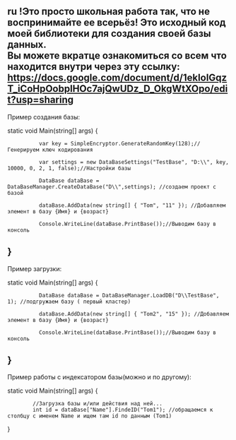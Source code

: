ru
!Это просто школьная работа так, что не воспринимайте ее всерьёз!
Это исходный код моей библиотеки для создания своей базы данных.  
Вы можете вкратце ознакомиться со всем что находится внутри через эту ссылку: https://docs.google.com/document/d/1ekIoIGqzT_iCoHpOobplHOc7ajQwUDz_D_OkgWtXOpo/edit?usp=sharing 
-------------------------------------------------------------------------------------------------------------------------
Пример создания базы:

  static void Main(string[] args)
  {
  
              var key = SimpleEncryptor.GenerateRandomKey(128);//Генерируем ключ кодирования 
  
              var settings = new DataBaseSettings("TestBase", "D:\\", key, 10000, 0, 2, 1, false);//Настройки базы
  
              DataBase dataBase = DataBaseManager.CreateDataBase("D\\",settings); //создаем проект с базой
                                                                                  
              dataBase.AddData(new string[] { "Tom", "11" }); //Добавляем элемент в базу {Имя} и {возраст}
  
              Console.WriteLine(dataBase.PrintBase());//Выводим базу в консоль
  }
  -----------------------------------------------------------------------------------------------------------------------
  Пример загрузки:

  static void Main(string[] args)
  {
             
              DataBase dataBase = DataBaseManager.LoadDB("D\\TestBase", 1); //подгружаем базу ( первый кластер) 
                                                                                  
              dataBase.AddData(new string[] { "Tom2", "15" }); //Добавляем элемент в базу {Имя} и {возраст}
  
              Console.WriteLine(dataBase.PrintBase());//Выводим базу в консоль
  }
---------------------------------------------------------------------------------------------------------------------------
  Пример работы с индексатором базы(можно и по другому): 

  static void Main(string[] args)
  {
  
            //Загрузка базы и/или действия над ней...
            int id = dataBase["Name"].FindeID("Tom1"); //обращаемся к столбцу c именем Name и ищем там id по данным (Tom1)             
  }
       
